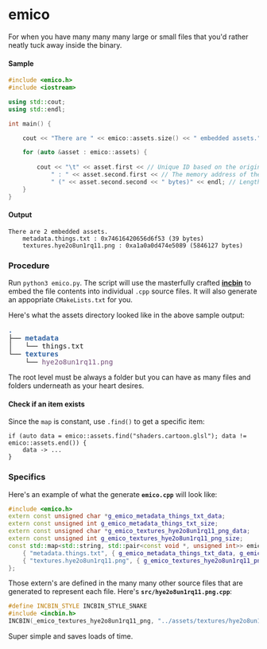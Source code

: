 # emico

For when you have many many many large or small files that you'd rather neatly tuck away inside the binary.

#### Sample
``` c++
#include <emico.h>
#include <iostream>

using std::cout;
using std::endl;

int main() {

	cout << "There are " << emico::assets.size() << " embedded assets." << endl;

	for (auto &asset : emico::assets) {
		
		cout << "\t" << asset.first << // Unique ID based on the original file path.
			" : " << asset.second.first << // The memory address of the file contents.
			" (" << asset.second.second << " bytes)" << endl; // Length in bytes of the content.
	}
}
```
#### Output
```
There are 2 embedded assets.
	metadata.things.txt : 0x74616420656d6f53 (39 bytes)
	textures.hye2o8un1rq11.png : 0xa1a0a0d474e5089 (5846127 bytes)
```

### Procedure
Run ```python3 emico.py```. The script will use the masterfully crafted [**incbin**](https://github.com/graphitemaster/incbin) to embed the file contents into individual ```.cpp``` source files. It will also generate an appopriate ```CMakeLists.txt``` for you.

Here's what the assets directory looked like in the above sample output:

<pre><font color="#3465A4"><b>.</b></font>
├── <font color="#3465A4"><b>metadata</b></font>
│   └── things.txt
└── <font color="#3465A4"><b>textures</b></font>
    └── <font color="#75507B">hye2o8un1rq11.png</font></pre>

The root level must be always a folder but you can have as many files and folders underneath as your heart desires.

#### Check if an item exists

Since the ```map``` is constant, use ```.find()``` to get a specific item:

```
if (auto data = emico::assets.find("shaders.cartoon.glsl"); data != emico::assets.end()) {
	data -> ...
}
```

### Specifics

Here's an example of what the generate **```emico.cpp```** will look like:

``` c++
#include <emico.h>
extern const unsigned char *g_emico_metadata_things_txt_data;
extern const unsigned int g_emico_metadata_things_txt_size;
extern const unsigned char *g_emico_textures_hye2o8un1rq11_png_data;
extern const unsigned int g_emico_textures_hye2o8un1rq11_png_size;
const std::map<std::string, std::pair<const void *, unsigned int>> emico::assets {
	{ "metadata.things.txt", { g_emico_metadata_things_txt_data, g_emico_metadata_things_txt_size } },
	{ "textures.hye2o8un1rq11.png", { g_emico_textures_hye2o8un1rq11_png_data, g_emico_textures_hye2o8un1rq11_png_size } }
};
```

Those extern's are defined in the many many other source files that are generated to represent each file. Here's **```src/hye2o8un1rq11.png.cpp```**:

``` c++
#define INCBIN_STYLE INCBIN_STYLE_SNAKE
#include <incbin.h>
INCBIN(_emico_textures_hye2o8un1rq11_png, "../assets/textures/hye2o8un1rq11.png");
```

Super simple and saves loads of time.
